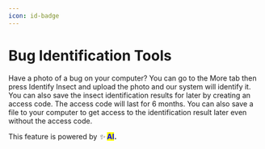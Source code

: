 ```yaml
---
icon: id-badge
---
```


# Bug Identification Tools

Have a photo of a bug on your computer? You can go to the More tab then press Identify Insect and upload the photo and our system will identify it. You can also save the insect identification results for later by creating an access code. The access code will last for 6 months. You can also save a file to your computer to get access to the identification result later even without the access code.

This feature is powered by <i class="fa-sparkles">:sparkles:</i> <mark style="color:blue;">**AI**</mark>**.**
